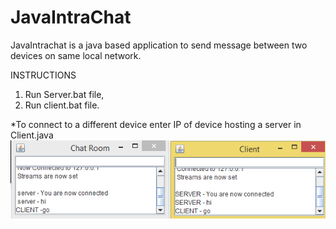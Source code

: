# JavaIntraChat
JavaIntrachat is a java based application to send message between two devices on same local network.

INSTRUCTIONS

1. Run Server.bat file,
2. Run client.bat file.

*To connect to a different device enter IP of device hosting a server in Client.java
![alt text](https://github.com/sanket082/JavaIntraChat/blob/master/Capture.PNG)
